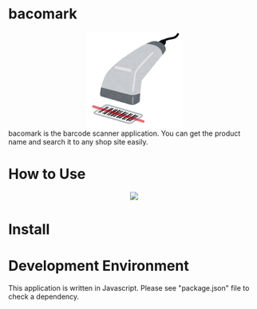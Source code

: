 # bacomark
<div align="center">
  <img src="assets/icon.png" >
</div>
bacomark is the barcode scanner application. You can get the product name and search it to any shop site easily.

# How to Use
<div align="center">
  <img src="https://user-images.githubusercontent.com/5310841/95860528-1e0a1000-0d9b-11eb-88b3-fb48f2a3abff.gif" width="320px" >
</div>


# Install

# Development Environment
This application is written in Javascript.
Please see "package.json" file to check a dependency.
